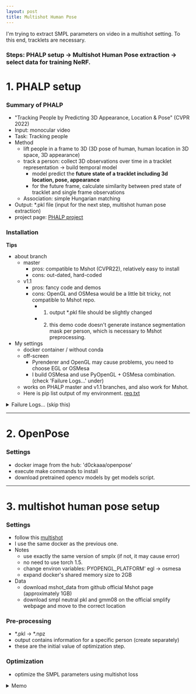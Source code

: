 ```yaml
---
layout: post
title: Multishot Human Pose
---
```


I'm trying to extract SMPL parameters on video in a multishot setting. To this end, tracklets are necessary.


### Steps: PHALP setup -> Multishot Human Pose extraction -> select data for training NeRF.


# 1. PHALP setup

### Summary of PHALP
- "Tracking People by Predicting 3D Appearance, Location & Pose" (CVPR 2022)
- Input: monocular video
- Task: Tracking people
- Method
  - lift people in a frame to 3D (3D pose of human, human location in 3D space, 3D appearance)
  - track a person: collect 3D observations over time in a tracklet representation -> build temporal model
    - model predict the **future state of a tracklet including 3d location, pose, appearance**
    - for the future frame, calculate similarity between pred state of tracklet and single frame observations
  - Association: simple Hungarian matching
- Output: *.pkl file (input for the next step, multishot human pose extraction)
- project page: [PHALP project](http://people.eecs.berkeley.edu/~jathushan/PHALP/)


### Installation
**Tips**
- about branch
  - master
    - pros: compatible to Mshot (CVPR22), relatively easy to install
    - cons: out-dated, hard-coded
  - v1.1
    - pros: fancy code and demos
    - cons: OpenGL and OSMesa would be a little bit tricky, not compatible to Mshot repo.
      - 1. output *.pkl file should be slightly changed
      - 2. this demo code doesn't generate instance segmentation mask per person, which is necessary to Mshot preprocessing.
- My settings
  - docker container / without conda
  - off-screen
    - Pyrenderer and OpenGL may cause problems, you need to choose EGL or OSMesa
    - I build OSMesa and use PyOpenGL + OSMesa combination. (check 'Failure Logs...' under)
  - works on PHALP master and v1.1 branches, and also work for Mshot.
  - Here is pip list output of my environment. [req.txt](https://github.com/sghong977/sghong977.github.io/files/11197975/req.txt)


<details>
<summary> Failure Logs... (skip this) </summary>
  
- follow this [PHALP](https://github.com/brjathu/PHALP#installation)
- it takes quite a time to solve environment in conda...
- "('Connection broken: OSError("(104, \'ECONNRESET\')")', OSError("(104, 'ECONNRESET')"))" error
- I'm using docker container
  - to install git+http, 'apt-get install git'
  - pycocotools error: [link](https://stackoverflow.com/questions/72611914/error-could-not-build-wheels-for-pycocotools-which-is-required-to-install-pypr)
- torch.ao is added on 1.10

I tried setting an environment without conda, but failed. issues while installing PHALP:
- pip install pyrootutils submitit gdown dill colordict scenedetect pytube
- pip install scikit-learn==0.22.2
- OpenGL: ssh env (without display)
  - install OSMesa [OSMesa doc](https://pyrender.readthedocs.io/en/latest/install/index.html#installmesa)
  - apt-get install libexpat1-dev
- encountered on PosixPath ~~~ error but I couldn't handle it

</details>


---

# 2. OpenPose
### Settings
- docker image from the hub: 'd0ckaaa/openpose'
- execute make commands to install
- download pretrained opencv models by get models script.

---

# 3. multishot human pose setup
### Settings
- follow this [multishot](https://github.com/geopavlakos/multishot#installation-instructions)
- I use the same docker as the previous one.
- Notes
  - use exactly the same version of smplx (if not, it may cause error)
  - no need to use torch 1.5.
  - change environ variables: PYOPENGL_PLATFORM' egl → osmesa
  - expand docker's shared memory size to 2GB
- Data
  - download mshot_data from github official Mshot page (approximately 1GB)
  - download smpl neutral pkl and gmm08 on the official smplify webpage and move to the correct location

### Pre-processing
- *.pkl → *.npz
- output contains information for a specific person (create separately)
- these are the initial value of optimization step.


### Optimization
- optimize the SMPL parameters using multishot loss



<details>
<summary> Memo </summary>
  

### Notes.
- To extract SMPL by multishot human pose, tracking and identification are needed.
- What about the other SMPL algorithms? SMPL extraction models like ROMP, VIBE...
  - Do they use 2D keypoints?
  - Regression or optimized based?
  - How are they inputs like? sequence or only an image? should be cropped? do they work on multiple people?
  - VIBE: https://arxiv.org/pdf/1912.05656.pdf
  - 


</details>

